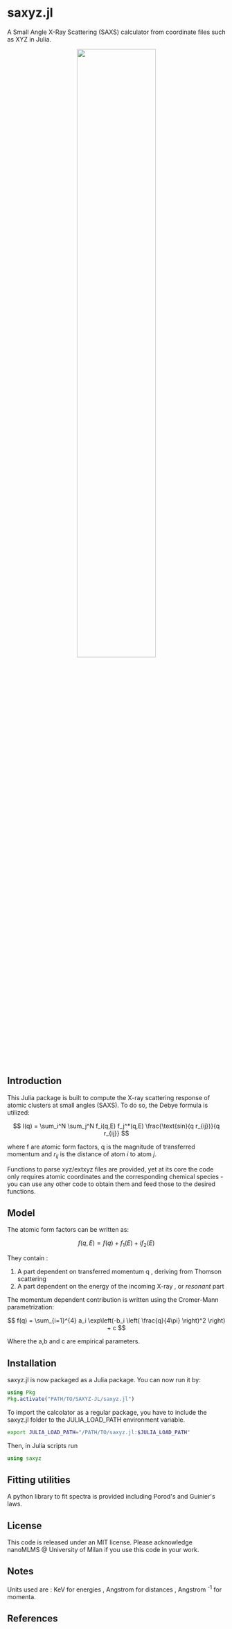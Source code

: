 # saxyz.jl
A Small Angle X-Ray Scattering (SAXS) calculator from coordinate files such as XYZ in Julia.

<div align="center">
<img src="https://github.com/user-attachments/assets/256df5a0-6134-4ec2-ac09-8d89f41757c6" width="60%">
</div>

## Introduction
This Julia package is built to compute the X-ray scattering response of atomic clusters at small angles (SAXS). To do so, the Debye formula is utilized:

$$  I(q) = \sum_i^N \sum_j^N f_i(q,E) f_j^*(q,E) \frac{\text{sin}(q r_{ij})}{q r_{ij}} $$ 

where f are atomic form factors, q is the magnitude of transferred momentum and $r_{ij}$ is the distance of atom $i$ to atom $j$. 

Functions to parse xyz/extxyz files are provided, yet at its core the code only requires atomic coordinates and the corresponding chemical species - you can use any other code to obtain them and feed those to the desired functions.

## Model

The atomic form factors can be written as:

$$ f(q,E) = f(q) + f_1(E) + if_2(E) $$

They contain :
1. A part dependent on transferred momentum q , deriving from Thomson scattering
2. A part dependent on the energy of the incoming X-ray , or _resonant_ part

The momentum dependent contribution is written using the Cromer-Mann parametrization:

$$ f(q) = \sum_{i=1}^{4} a_i \exp\left(-b_i \left( \frac{q}{4\pi} \right)^2 \right) + c $$

Where the a,b and c are empirical parameters.

## Installation

saxyz.jl is now packaged as a Julia package. You can now run it by:

```Julia
using Pkg
Pkg.activate("PATH/TO/SAXYZ-JL/saxyz.jl")
```
To import the calcolator as a regular package, you have to include the saxyz.jl folder to the 
JULIA_LOAD_PATH environment variable.

```bash
export JULIA_LOAD_PATH="/PATH/TO/saxyz.jl:$JULIA_LOAD_PATH"
```
Then, in Julia scripts run

```Julia
using saxyz
```

## Fitting utilities

A python library to fit spectra is provided including Porod's and Guinier's laws.

## License

This code is released under an MIT license. 
Please acknowledge nanoMLMS @ University of Milan if you use this code in your work.

## Notes

Units used are : KeV for energies , Angstrom for distances , Angstrom <sup>-1</sup> for momenta. 

## References
